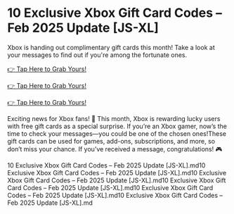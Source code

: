 # 10 Exclusive Xbox Gift Card Codes – Feb 2025 Update [JS-XL]
Xbox is handing out complimentary gift cards this month! Take a look at your messages to find out if you're among the fortunate ones.

[👉 Tap Here to Grab Yours!](https://telegra.ph/Gift-Card-Link-02-19)

[👉 Tap Here to Grab Yours!](https://telegra.ph/Gift-Card-Link-02-19)

[👉 Tap Here to Grab Yours!](https://telegra.ph/Gift-Card-Link-02-19)

Exciting news for Xbox fans! 🎉 This month, Xbox is rewarding lucky users with free gift cards as a special surprise. If you’re an Xbox gamer, now’s the time to check your messages—you could be one of the chosen ones!These gift cards can be used for games, add-ons, subscriptions, and more, so don’t miss your chance. If you’ve received a message, congratulations! 🎮

10 Exclusive Xbox Gift Card Codes – Feb 2025 Update [JS-XL].md10 Exclusive Xbox Gift Card Codes – Feb 2025 Update [JS-XL].md10 Exclusive Xbox Gift Card Codes – Feb 2025 Update [JS-XL].md10 Exclusive Xbox Gift Card Codes – Feb 2025 Update [JS-XL].md10 Exclusive Xbox Gift Card Codes – Feb 2025 Update [JS-XL].md10 Exclusive Xbox Gift Card Codes – Feb 2025 Update [JS-XL].md

